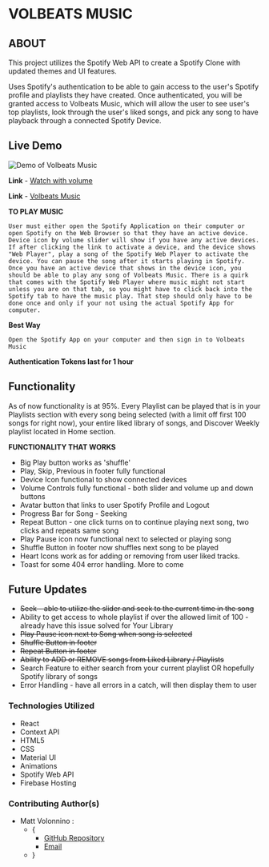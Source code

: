 # VOLBEATS MUSIC

## ABOUT

This project utilizes the Spotify Web API to create a Spotify Clone with updated themes and UI features.

Uses Spotify's authentication to be able to gain access to the user's Spotify profile and playlists they have created. Once authenticated, you will be granted access to Volbeats Music, which will allow the user to see user's top playlists, look through the user's liked songs, and pick any song to have playback through a connected Spotify Device.

## Live Demo

![Demo of Volbeats Music](src/img/Volbeats%20Music.gif)

**Link** - [Watch with volume](https://drive.google.com/file/d/1o6-waenxrvnvMfdrwBpVC0lHfhGnwBNa/view)

**Link** - [Volbeats Music](https://volbeats-music.web.app/)

**TO PLAY MUSIC**

`User must either open the Spotify Application on their computer or open Spotify on the Web Browser so that they have an active device. Device icon by volume slider will show if you have any active devices. If after clicking the link to activate a device, and the device shows "Web Player", play a song of the Spotify Web Player to activate the device. You can pause the song after it starts playing in Spotify. Once you have an active device that shows in the device icon, you should be able to play any song of Volbeats Music. There is a quirk that comes with the Spotify Web Player where music might not start unless you are on that tab, so you might have to click back into the Spotify tab to have the music play. That step should only have to be done once and only if your not using the actual Spotify App for computer.`

**Best Way**

`Open the Spotify App on your computer and then sign in to Volbeats Music`

**Authentication Tokens last for 1 hour**

## Functionality

As of now functionality is at 95%. Every Playlist can be played that is in your Playlists section with every song being selected (with a limit off first 100 songs for right now), your entire liked library of songs, and Discover Weekly playlist located in Home section.

**FUNCTIONALITY THAT WORKS**

- Big Play button works as 'shuffle'
- Play, Skip, Previous in footer fully functional
- Device Icon functional to show connected devices
- Volume Controls fully functional - both slider and volume up and down buttons
- Avatar button that links to user Spotify Profile and Logout
- Progress Bar for Song - Seeking
- Repeat Button - one click turns on to continue playing next song, two clicks and repeats same song
- Play Pause icon now functional next to selected or playing song
- Shuffle Button in footer now shuffles next song to be played
- Heart Icons work as for adding or removing from user liked tracks.
- Toast for some 404 error handling. More to come

## Future Updates

- ~~Seek - able to utilize the slider and seek to the current time in the song~~
- Ability to get access to whole playlist if over the allowed limit of 100 - already have this issue solved for Your Library
- ~~Play Pause icon next to Song when song is selected~~
- ~~Shuffle Button in footer~~
- ~~Repeat Button in footer~~
- ~~Ability to ADD or REMOVE songs from Liked Library / Playlists~~
- Search Feature to either search from your current playlist OR hopefully Spotify library of songs
- Error Handling - have all errors in a catch, will then display them to user

### Technologies Utilized

- React
- Context API
- HTML5
- CSS
- Material UI
- Animations
- Spotify Web API
- Firebase Hosting

### Contributing Author(s)

- Matt Volonnino :
  - {
    - [GitHub Repository](https://github.com/mvolonnino)
    - [Email](mailto:mvolonnino12@gmail.com)
  - }
